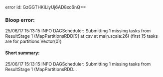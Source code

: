 error id: GzGGTHKiLiyUj6AD8xc6nQ==
### Bloop error:

25/06/17 15:13:15 INFO DAGScheduler: Submitting 1 missing tasks from ResultStage 1 (MapPartitionsRDD[9] at csv at main.scala:26) (first 15 tasks are for partitions Vector(0))
#### Short summary: 

25/06/17 15:13:15 INFO DAGScheduler: Submitting 1 missing tasks from ResultStage 1 (MapPartitionsRDD...